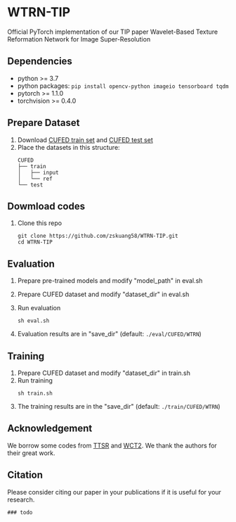 # WTRN-TIP
Official PyTorch implementation of our TIP paper Wavelet-Based Texture Reformation Network for
Image Super-Resolution

## Dependencies

* python >= 3.7
* python packages: `pip install opencv-python imageio tensorboard tqdm`
* pytorch >= 1.1.0
* torchvision >= 0.4.0

## Prepare Dataset 

1. Download [CUFED train set](https://drive.google.com/drive/folders/1hGHy36XcmSZ1LtARWmGL5OK1IUdWJi3I) and [CUFED test set](https://drive.google.com/file/d/1Fa1mopExA9YGG1RxrCZZn7QFTYXLx6ph/view)
1. Place the datasets in this structure:
    ```
    CUFED
    ├── train
    │   ├── input
    │   └── ref 
    └── test  
    ```

## Dowmload codes

1. Clone this repo
    ```
    git clone https://github.com/zskuang58/WTRN-TIP.git
    cd WTRN-TIP
    ```

## Evaluation

1. Prepare pre-trained models and modify "model_path" in eval.sh

1. Prepare CUFED dataset and modify "dataset_dir" in eval.sh

1. Run evaluation
    ```
    sh eval.sh
    ```
1. Evaluation results are in "save_dir" (default: `./eval/CUFED/WTRN`)

## Training

1. Prepare CUFED dataset and modify "dataset_dir" in train.sh
1. Run training
    ```
    sh train.sh
    ```
1. The training results are in the "save_dir" (default: `./train/CUFED/WTRN`)

## Acknowledgement

We borrow some codes from [TTSR](https://github.com/researchmm/TTSR.git) and [WCT2](https://github.com/clovaai/WCT2.git). We thank the authors for their great work.

## Citation

Please consider citing our paper in your publications if it is useful for your research.
```
### todo

```